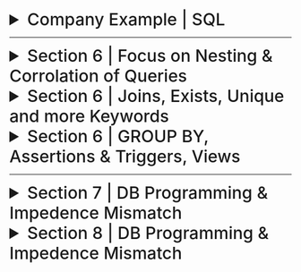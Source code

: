 

<details>
  <summary style="font-size: 30px; font-weight: 500; cursor: pointer;"> Company Example | SQL
  </summary>

![DBCS](../static/DB_Company_Schema.png)
![DBCS_2](../static/DB_Company_Schema_2.png)

## All Creation Queries for `Company` Tables:

```sql
CREATE TABLE EMPLOYEE (
    Fname VARCHAR(50),
    Minit CHAR,
    Lname VARCHAR(50),
    Ssn CHAR(9) PRIMARY KEY,
    Bdate DATE,
    Address VARCHAR(100),
    Sex CHAR(1),
    Salary DECIMAL(10, 2),
    Super_ssn CHAR(9),
    Dno INT,

    -- Foreign keys, on different attributes of same tbl
    FOREIGN KEY (Super_ssn) REFERENCES EMPLOYEE(Ssn), 
    FOREIGN KEY (Dno) REFERENCES Department(Dnumber)
);

CREATE TABLE DEPARTMENT (
    Dname VARCHAR(50),
    Dnumber INT PRIMARY KEY,
    Mgr_ssn CHAR(9),
    Mgr_start_date DATE,

    FOREIGN KEY (Mgr_ssn) REFERENCES Employee(Ssn)
);

CREATE TABLE DEPT_LOCATIONS (
    Dnumber INT,
    Dlocation VARCHAR(50),
    
    FOREIGN KEY (Dnumber) REFERENCES Department(Dnumber)
);

CREATE TABLE WORKS_ON (
    Essn CHAR(9),
    Pno INT,
    Hours DECIMAL(5,2),

    FOREIGN KEY (Essn) REFERENCES EMPLOYEE(Ssn),
    FOREIGN KEY (Pno) REFERENCES PROJECT(Pnumber)
);

CREATE TABLE PROJECT (
    Pname VARCHAR(50),
    Pnumber INT PRIMARY KEY,
    Plocation VARCHAR(50),
    Dnum INT,
    
    FOREIGN KEY (Dnum) REFERENCES Department(Dnumber)
);

CREATE TABLE DEPENDENT (
    Essn CHAR(9),
    Dependent_name VARCHAR(50),
    Sex CHAR(1),
    Bdate DATE,
    Relationship VARCHAR(50),
    FOREIGN KEY (Essn) REFERENCES EMPLOYEE(Ssn)
);
```

---

### Generation Script: (Thank you GPT 4)

```sql
-- Step 1: Create EMPLOYEE without the foreign key constraints
CREATE TABLE EMPLOYEE (
    Fname VARCHAR(50),
    Minit CHAR,
    Lname VARCHAR(50),
    Ssn CHAR(9) PRIMARY KEY,
    Bdate DATE,
    Address VARCHAR(100),
    Sex CHAR(1),
    Salary DECIMAL(10, 2),
    Super_ssn CHAR(9),
    Dno INT
);

-- Step 2: Create DEPARTMENT
CREATE TABLE DEPARTMENT (
    Dname VARCHAR(50),
    Dnumber INT PRIMARY KEY,
    Mgr_ssn CHAR(9),
    Mgr_start_date DATE,
    FOREIGN KEY (Mgr_ssn) REFERENCES EMPLOYEE(Ssn)
);

-- Step 3: Alter EMPLOYEE to add the foreign key constraints
ALTER TABLE EMPLOYEE
ADD FOREIGN KEY (Super_ssn) REFERENCES EMPLOYEE(Ssn),
ADD FOREIGN KEY (Dno) REFERENCES DEPARTMENT(Dnumber);

-- Step 4: Create DEPT_LOCATIONS
CREATE TABLE DEPT_LOCATIONS (
    Dnumber INT,
    Dlocation VARCHAR(50),
    FOREIGN KEY (Dnumber) REFERENCES DEPARTMENT(Dnumber)
);

-- Step 5: Create PROJECT
CREATE TABLE PROJECT (
    Pname VARCHAR(50),
    Pnumber INT PRIMARY KEY,
    Plocation VARCHAR(50),
    Dnum INT,
    FOREIGN KEY (Dnum) REFERENCES DEPARTMENT(Dnumber)
);

-- Step 6: Create WORKS_ON
CREATE TABLE WORKS_ON (
    Essn CHAR(9),
    Pno INT,
    Hours DECIMAL(5,2),
    FOREIGN KEY (Essn) REFERENCES EMPLOYEE(Ssn),
    FOREIGN KEY (Pno) REFERENCES PROJECT(Pnumber)
);

-- Step 7: Create DEPENDENT
CREATE TABLE DEPENDENT (
    Essn CHAR(9),
    Dependent_name VARCHAR(50),
    Sex CHAR(1),
    Bdate DATE,
    Relationship VARCHAR(50),
    FOREIGN KEY (Essn) REFERENCES EMPLOYEE(Ssn)
);
```

## Populating DB:

```sql

USE Company;

SET FOREIGN_KEY_CHECKS = 0;

INSERT INTO EMPLOYEE(Fname, Minit, Lname, Ssn, Bdate, Address, Sex, Salary, Super_ssn, Dno) VALUES 
('John', 'B', 'Smith', '123456789', '1965-01-09', '731 Fondren, Houston, TX', 'M', 30000, '333445555', 5),
('Franklin', 'T', 'Wong', '333445555', '1955-12-08', '638 Voss, Houston, TX', 'M', 40000, '888665555', 5),
('Alicia', 'J', 'Zelaya', '999887777', '1968-01-19', '3321 Castle, Spring, TX', 'F', 25000, '987654321', 4),
('Jennifer', 'S', 'Wallace', '987654321', '1941-06-20', '291 Berry, Bellaire, TX', 'F', 43000, '888665555', 4),
('Ramesh', 'K', 'Narayan', '666884444', '1962-09-15', '975 Fire Oak, Humble, TX', 'M', 38000, '333445555', 5),
('Joyce', 'A', 'English', '453453453', '1972-07-31', '5631 Rice, Houston, TX', 'F', 25000, '333445555', 5),
('Ahmad', 'V', 'Jabbar', '987987987', '1969-03-29', '980 Dallas, Houston, TX', 'M', 25000, '987654321', 4),
('James', 'E', 'Borg', '888665555', '1937-11-10', '450 Stone, Houston, TX', 'M', 55000, NULL, 1);

INSERT INTO DEPARTMENT(Dname, Dnumber, Mgr_ssn, Mgr_start_date) VALUES 
('Research', 5, '333445555', '1988-05-22'),
('Administration', 4, '987654321', '1995-01-01'),
('Headquarters', 1, '888665555', '1981-06-19');

INSERT INTO DEPT_LOCATIONS(Dnumber, Dlocation) VALUES 
(1, 'Houston'),
(4, 'Stafford'),
(5, 'Bellaire'),
(5, 'Sugarland'),
(4, 'Houston');

INSERT INTO PROJECT(Pname, Pnumber, Plocation, Dnum) VALUES 
('ProductX', 1, 'Bellaire', 5),
('ProductY', 2, 'Sugarland', 5),
('ProductZ', 3, 'Houston', 5),
('Computerization', 10, 'Stafford', 4),
('Reorganization', 20, 'Houston', 1),
('Newbenefits', 30, 'Stafford', 4);


INSERT INTO WORKS_ON(Essn, Pno, Hours) VALUES 
('123456789', 1, 32.5),
('123456789', 2, 7.5),
('668884444', 3, 40.0),
('453453453', 1, 20.0),
('453453453', 2, 20.0),
('333445555', 2, 10.0),
('333445555', 3, 10.0),
('333445555', 10, 10.0),
('333445555', 20, 10.0),
('999887777', 30, 30.0),
('999887777', 10, 10.0),
('987987987', 10, 35.0),
('987987987', 30, 5.0),
('987654321', 30, 20.0),
('987654321', 20, 15.0),
('888665555', 20, NULL);

INSERT INTO DEPENDENT(Essn, Dependent_name, Sex, Bdate, Relationship) VALUES 
('333445555', 'Alice', 'F', '1986-04-05', 'Daughter'),
('333445555', 'Theodore', 'M', '1983-10-25', 'Son'),
('333445555', 'Joy', 'F', '1958-05-03', 'Spouse'),
('987654321', 'Abner', 'M', '1942-02-28', 'Spouse'),
('123456789', 'Michal', 'M', '1988-01-04', 'Son'),
('123456789', 'Alice', 'F', '1988-12-30', 'Daughter'),
('123456789', 'Elizabeth', 'F', '1967-05-05', 'Spouse');


SET FOREIGN_KEY_CHECKS = 1;
```
</details>

---

<details>
  <summary style="font-size: 30px; font-weight: 500; cursor: pointer;"> Section 6 | Focus on Nesting & Corrolation of Queries
  </summary>

*In Lecture for when I was there*

## Nested Queries:

Get all Employees with the same salary as an Employee named Alicia.

```sql
SELECT * FROM EMPLOYEE e WHERE e.Salary = (SELECT e2.Salary FROM EMPLOYEE e2 WHERE e2.fname = 'Alicia')
```

Evaluating = to the nested query...

A WHERE clause of a query may contain one or more subqueries combined using operators **AND** or **OR**

Get all Employees with the same salary as an Employee named Alicia, or Employees with salaries lesser or equal to John

```sql
SELECT * FROM EMPLOYEE e 
	WHERE e.Salary = (SELECT e2.Salary FROM EMPLOYEE e2 WHERE e2.fname = 'Alicia')
	OR Salary <= (SELECT e2.Salary FROM EMPLOYEE e2 WHERE e2.fname = 'John')
```
![DBCS_6x1](../static/DB_6x1.png)


Retrieve the name of each employee that:
    - Has a Dependent of the same firstname & same sex 

```sql
SELECT e.Fname, e.Lname FROM EMPLOYEE e 
	WHERE e.Ssn IN (
		SELECT d.Essn FROM DEPENDENT d WHERE e.Fname = d.Dependent_name AND e.Sex = d.Sex
	);
```

![DBCS_6x2](../static/DB_6x2.png)

---

## Correlated Nested Query

Whenever a condition in the WHERE clause of a nested query references some attribute of a relation declared in the outer query, the two queries are said to be correlated.

- A correlated nested query is evaluated once for each row in the outer query
- Queries that are nested using the = or IN comparison operator can be collapsed into one single block

![db7](../static/DB_7_11.png)

```sql
SELECT * FROM EMPLOYEE e 
	WHERE e.Ssn IN (
		SELECT d.Essn FROM DEPENDENT d WHERE e.Fname = d.Dependent_name AND e.Sex = d.Sex
	);
```

</details>

<details> 
<summary style="font-size: 30px; font-weight: 500; cursor: pointer;"> Section 6 | Joins, Exists, Unique and more Keywords
  </summary>
**Actual Study**
- SQL uses a three-valued logic:
*TRUE, FALSE, and UNKNOWN*

### General Null Syntax for SQL

## SQL Comparison Conditions and Logical Connectives

![db7](../static/DB_7_1.png)

#### Table 7.1(a): AND Logical Connective
- Describes the result of combining two values using the `AND` logical connective.
- Example: `(FALSE AND UNKNOWN)` results in `FALSE`.

#### Table 7.1(b): OR Logical Connective
- Shows the result of using the `OR` logical connective.
- Example: `(FALSE OR UNKNOWN)` results in `UNKNOWN`.

#### Table 7.1(c): NOT Logical Operation
- Details the result of the `NOT` logical operation.
- In standard Boolean logic, only `TRUE` or `FALSE` are used, without an `UNKNOWN` value.

#### Select-Project-Join Queries
- General rule: Only tuples that evaluate the logical expression in the `WHERE` clause to `TRUE` are selected.
- Tuples evaluating to `FALSE` or `UNKNOWN` are not selected.
- Exceptions exist, e.g., in outer joins (see Section 7.1.6).

### SQL Null Value Handling
- SQL uses `IS` or `IS NOT` instead of `=` or `<>` for NULL comparison.
- Each NULL value is considered distinct; equality comparison is not used.
- In join conditions, tuples with NULL values in join attributes are usually excluded, except in OUTER JOINs (see Section 7.1.6).
- Example: Query 18 retrieves employees without a supervisor, demonstrating NULL comparison.

![db7](../static/DB_7_2.png)

## SQL Query Explanation

The SQL query in question performs the following operations:

1. **Selection of Distinct `Pnumber`:**
   - The `SELECT DISTINCT Pnumber` statement is used to retrieve unique `Pnumber` values from the `PROJECT` table to avoid duplicates in the result set.

2. **Subquery for Department Projects:**
   - The first subquery `(SELECT Pnumber FROM PROJECT, DEPARTMENT, EMPLOYEE WHERE Dnum = Dnumber AND Mgr_ssn = Ssn AND Lname = 'Smith')` looks for `Pnumber` values in projects that are managed by an employee with the last name 'Smith' in a specific department.

3. **Subquery for Work Assignments:**
   - The second subquery `(SELECT Pno FROM WORKS_ON, EMPLOYEE WHERE Essn = Ssn AND Lname = 'Smith')` identifies `Pnumber` values (labeled as `Pno` here) from the `WORKS_ON` table where there are work assignments involving an employee with the last name 'Smith'.

4. **Combining Results with OR:**
   - The query selects `Pnumber` values that are found in either the first or the second subquery or in both. The `OR` operator ensures that if a `Pnumber` meets either condition, it will be included in the result set.

In essence, this query retrieves the project numbers (`Pnumber`) for all projects that either:
- Belong to a department managed by an employee with the last name 'Smith'.
- Have work assignments associated with an employee with the last name 'Smith'.

The use of `OR` broadens the selection criteria, ensuring that all unique project numbers meeting either condition are retrieved.

Here IN or = would've worked equally fine, as we're searching for exact 1 element, however for a query with a WHERE (tuple0, tuple1), it's gotta be with *IN*

![db7](../static/DB_7_3.png)

When you have a nested query in SQL, and both the outer and inner queries refer to tables that have columns with the same name, you need to be careful to specify which column you're referring to. This is similar to how in programming languages with nested functions, you have to be clear about which variable you're referring to if the same variable name is used in different scopes.

In the example given *(Query 16)*, E and D are aliases for the EMPLOYEE and DEPENDENT tables, respectively. In the nested query, they specifically qualify E.Sex to refer to the Sex column in the EMPLOYEE table because DEPENDENT also has a Sex column. If you didn't qualify E.Sex, the query would automatically refer to Sex from DEPENDENT in the nested query because that's the inner scope.

**Example that is NOT Ambiguis**
```sql
SELECT E.Name
FROM Employees AS E, Departments AS D
WHERE E.DepartmentID = D.ID;
```

**Example that needs qualification**
```sql
SELECT E.Name, D.Name
FROM Employees AS E, Departments AS D
WHERE E.DepartmentID = D.ID;
```

**Nested Query Example:**
```sql
SELECT E.Name
FROM Employees AS E
WHERE E.ID IN (SELECT D.ManagerID FROM Departments AS D);
```

### Lecture Nested Query Examples:

![db7](../static/DB_7_8.png)
![db7](../static/DB_7_9.png)

### Using `ALL` Keyword in Nested Queries

![db7](../static/DB_7_10.png)

---
## The EXISTS and UNIQUE Functions in SQL
The query provided (Q6) is using the NOT EXISTS function to find employees who do not have any dependents.

**SQL EXISTS and NOT EXISTS:**

**EXISTS** is a Boolean function that checks if there are any rows resulting from a subquery.
**NOT EXISTS** is the opposite; it checks if a subquery returns no rows.

```sql
SELECT Fname, Lname
FROM EMPLOYEE
WHERE NOT EXISTS (
    SELECT *
    FROM DEPENDENT
    WHERE Ssn = Essn
);
```

1. It looks at each row in the EMPLOYEE table.
2. For each employee, it then runs the subquery to check in the DEPENDENT table for any dependents linked to the employee's Social Security Number (Ssn).
3. If the subquery finds no dependents that match the employee's Ssn (meaning the DEPENDENT table has no rows with Essn equal to the employee's Ssn), then the NOT EXISTS condition is true.
4. For every EMPLOYEE row where the NOT EXISTS condition is true (meaning they have no dependents), that employee's first and last name (Fname, Lname) are selected.

The **EXCEPT** keyword in SQL is used to return all the rows from the first query that are not in the second query. It's a way to subtract one set of data from another.

**Q3A breakdown**
Retrieve the name of each employee who works on all the projects controlled by department number 5
```
SELECT Fname, Lname
FROM EMPLOYEE
WHERE NOT EXISTS (
    (SELECT Pnumber
     FROM PROJECT
     WHERE Dnum = 5)
    EXCEPT
    (SELECT Pno
     FROM WORKS_ON
     WHERE Ssn = Essn)
);
```

1. The subquery `(SELECT Pnumber FROM PROJECT WHERE Dnum = 5)` selects all project numbers (`Pnumber`) that are controlled by department number 5.
2. The subquery `(SELECT Pno FROM WORKS_ON WHERE Ssn = Essn)` selects all project numbers (`Pno`) on which an employee works. This is a correlated subquery because it uses Essn from the outer query's `EMPLOYEE` table.
3. The **EXCEPT** operation then takes the set of all projects controlled by department 5 and subtracts the set of projects that the employee works on.
4. The **NOT EXISTS** clause checks if the resulting set from the **EXCEPT** operation is empty. If it is empty, it means the employee works on all projects controlled by department 5 because there are no projects *(controlled by department 5)* that the employee does not work on.
5. Finally, the main query SELECT Fname, Lname FROM EMPLOYEE retrieves the names of the employees for whom the NOT EXISTS condition holds true.

**Set 1**: All project numbers from PROJECT where Dnum (department number) is 5.
**Set 2:** All project numbers from WORKS_ON where the employee is working (Ssn = Essn).
The *EXCEPT* subtracts Set 2 from Set 1. If there are any projects in Set 1 not covered by Set 2, the result will not be empty.


#### Explicit Sets & Renaming in SQL

![db7](../static/DB_7_4.png)
Here we're selecting an distinct ESSEN from WORKS ON where Pno is in an **Explicitly Defined Set**

*Renaming is also possible like so*
![db7](../static/DB_7_5.png)

---

## Joined Tables & Outer Joins in SQL
For example, consider query Q1, which retrieves the name and address of every employee who works for the ‘Research’ department. 

**JOIN**
```sql
SELECT Fname, Lname, Address
FROM (EMPLOYEE JOIN DEPARTMENT ON Dno = Dnumber)
WHERE Dname = ‘Research’;
```
This query selects the first name, last name, and address of all employees who work in the 'Research' department.

- The **JOIN** here is an inner join which combines rows from **EMPLOYEE** and **DEPARTMENT** tables where the condition `Dno = Dnumber` is met. `Dno` is a column in **EMPLOYEE** indicating the department number the employee belongs to, and `Dnumber` is the corresponding department number in **DEPARTMENT**.
- When these tables are joined, each row from **EMPLOYEE** that has a matching Dno in **DEPARTMENT** (Dnumber) is combined into a single row in the result set. The resulting row has all the columns from both tables.

<br/><br/>

**NATURAL JOIN**
```sql
SELECT Fname, Lname, Address
FROM (EMPLOYEE NATURAL JOIN
 (DEPARTMENT AS DEPT (Dname, Dno, Mssn, Msdate)))
WHERE Dname = ‘Research’;
```
This query also selects the first name, last name, and address of all employees who work in the 'Research' department.
- A **NATURAL JOIN** automatically joins two tables based on columns with the same name and compatible data types.
- In this example, before the **NATURAL JOIN** is performed, the **DEPARTMENT** table is being renamed to **DEPT** and its columns are also being renamed so that they match exactly with the columns in **EMPLOYEE**. This is done using the `AS` clause.
- Specifically, `Dnumber` is renamed to `Dno` to match the **EMPLOYEE** table's column for department number. Because `Dno` is now the same in both tables, **NATURAL JOIN** will join the tables on this column without explicitly specifying a condition.
- After the **NATURAL JOIN**, the joined table will only include the `Dno` column once. The values in this column come from the matching rows in the original tables.

![db7](../static/DB_7_7.png)

## OUTER JOINS *(Left, Right, FULL)*

**Left Join**
![db7](../static/DB_7_12.png)

<br></br>

**Right Join**
![db7](../static/DB_7_13.png)

**FULL Join**
![db7](../static/DB_7_14.png)


It is also possible to nest join specifications, called a **Multiway Join**
  </details>

<details>
  <summary style="font-size: 30px; font-weight: 500; cursor: pointer;"> Section 6 | GROUP BY, Assertions & Triggers, Views
</summary>

# Aggregate Functions: *Trivial*

![db7](../static/DB_7_15.png)
![db7](../static/DB_7_16.png)

---

![db7](../static/DB_7_17.png)

**Another Example**

![db7](../static/DB_7_19.png)
![db7](../static/DB_7_18.png)

---

## WITH and CASE

![db7](../static/DB_7_29.png)

**Case, Like switch case equiv. in SQL**

![db7](../static/DB_7_28.png)

Giving some employees a raise based on their DEPT, some departments getting a higher raise than others.

![db7](../static/DB_7_27.png)



### SQL Query Structure and Clauses

#### Clause Descriptions
- **SELECT**: Lists attributes or functions to be retrieved.
- **FROM**: Specifies relations (tables) required, including joined but excluding nested query relations.
- **WHERE**: Conditions for selecting tuples, including join conditions.
- **GROUP BY**: Specifies grouping attributes.
- **HAVING**: Condition on the groups rather than individual tuples.
- **ORDER BY**: Orders the result of the query.

#### Evaluation Order
1. **FROM**: Identify or materialize joined tables.
2. **WHERE**: Select and join tuples.
3. **GROUP BY** and **HAVING**: Applied next if present.
4. **ORDER BY**: Sorts the query result.

#### Aggregate Functions
- Functions like COUNT, SUM, MIN, MAX, AVG can be used with or without a GROUP BY clause.

#### Query Execution
- Conceptually, queries evaluate each tuple combination in the FROM clause, selecting those where the WHERE clause is TRUE, placing their SELECT attributes in the result.
- Real DBMS uses query optimization for efficient execution.

#### Flexibility and Optimization
- SQL allows various ways to specify the same query, affecting comfort and efficiency.
- It's preferable to write queries with minimal nesting and implied ordering for optimization.
- Users need to be aware of more expensive constructs for efficient query processing.

---

## Specifying Constraints as Assertions and Actions as Triggers

The salary of an employee must not be greater than the salary of the manager of the department that the employee works for in SQL, we can write the following assertion:

![db7](../static/DB_7_26.png)

The `CREATE ASSERTION` statement in SQL is used to define general database constraints that are more complex or broad than those that can be specified at the column or table level. These assertions can enforce rules across multiple tables or complex conditions that are not easily represented by standard column constraints.

Regarding your specific question about when the assertion is checked:

1. **Triggering of Assertions**: The assertion defined by `CREATE ASSERTION` is checked by the database management system (DBMS) whenever an operation (such as `INSERT`, `UPDATE`, or `DELETE`) could potentially violate the constraint. In your example, the assertion `SALARY_CONSTRAINT` is designed to ensure that no employee has a salary greater than their manager's. This means the DBMS will need to check this constraint whenever there is an `INSERT` or `UPDATE` operation on the `EMPLOYEE` table, or potentially on the `DEPARTMENT` table, as changes in these tables could affect the validity of the constraint.

2. **Scope of Assertion Checks**: The scope of checking an assertion like this is typically broader than checks performed on individual column constraints. This is because the assertion is not tied to a specific column or table, but rather to a condition that spans across potentially multiple tables. In your case, any change to the `EMPLOYEE` or `DEPARTMENT` table might necessitate a check against the `SALARY_CONSTRAINT` assertion.

## Understanding SQL Triggers

1. **Purpose of Triggers**: 
   - Triggers are used to specify actions that the database should automatically perform when certain events occur and specific conditions are met. 
   - They are useful for tasks like maintaining database consistency, monitoring updates, or implementing complex business rules.

2. **Trigger Components (ECA Rule)**:
   - **Event**: This is what initiates the trigger. In SQL, these are usually database update operations (INSERT, UPDATE, DELETE). For example, inserting a new employee record or changing an employee's salary.
   - **Condition**: This optional element is evaluated after the event. If the condition is met (evaluates to true), the trigger action is executed. If there's no condition, the action is executed immediately after the event.
   - **Action**: The response or task that the trigger performs. It could be a series of SQL statements, a database transaction, or an external program.

### Example: Salary Violation Trigger

- **Scenario**: Monitoring employee salaries to ensure they do not exceed their supervisor's salary.
- **Trigger Name**: `SALARY_VIOLATION`.
- **Triggered Events**: Inserting a new employee record, changing an employee's salary, or changing their supervisor.
- **Trigger Condition**: The trigger checks if an employee's new salary exceeds that of their supervisor.
- **Trigger Action**: If the condition is met, it calls an external stored procedure, `INFORM_SUPERVISOR`, which presumably notifies the supervisor of the violation.

### SQL Trigger Syntax (Oracle):

```sql
CREATE TRIGGER SALARY_VIOLATION
BEFORE INSERT OR UPDATE OF SALARY, SUPERVISOR_SSN
ON EMPLOYEE
FOR EACH ROW
WHEN ( NEW.SALARY > ( SELECT SALARY FROM EMPLOYEE WHERE SSN = NEW.SUPERVISOR_SSN ) )
INFORM_SUPERVISOR(NEW.Supervisor_ssn, NEW.Ssn);
```

- **Explanation**:
  - This trigger is set to activate `BEFORE` either an `INSERT` or `UPDATE` operation related to `SALARY` or `SUPERVISOR_SSN` on the `EMPLOYEE` table.
  - It applies to each affected row individually.
  - The condition checks if the `NEW.SALARY` of an employee is greater than the salary of the employee identified by `NEW.SUPERVISOR_SSN`.
  - If the condition is true, the `INFORM_SUPERVISOR` procedure is executed with the supervisor's SSN and the employee's SSN as parameters.

### Key Takeaways

- Triggers are powerful for automating reactions to data changes in a database.
- They help in ensuring data integrity and implementing complex business rules.
- However, they should be used judiciously as they can add complexity and potentially impact performance.

This example illustrates how triggers function in a real-world scenario, ensuring adherence to business rules (like salary caps relative to supervisors) and automating responses to data changes.

---
### SQL Views: Basics and Creation

1. **What is a SQL View?**
   - A View in SQL is essentially a virtual table created from a query on other tables (which can be base tables or other views).
   - It doesn't physically store data but represents a saved SQL query.

2. **Creating a View:**
   - Use the `CREATE VIEW` statement.
   - Assign a name to the View and specify the SQL query that defines its content.
   - For example:
     - `CREATE VIEW view_name AS SELECT columns FROM table WHERE condition;`

3. **Example Views:**
   - **View V1:** Joins employee and project tables.
     ```sql
     CREATE VIEW WORKS_ON1 AS
     SELECT Fname, Lname, Pname, Hours FROM EMPLOYEE, PROJECT, WORKS_ON
     WHERE Ssn = Essn AND Pno = Pnumber;
     ```
   - **View V2:** Aggregates data from the department and employee tables.
     ```sql
     CREATE VIEW DEPT_INFO(Dept_name, No_of_emps, Total_sal)
     AS SELECT Dname, COUNT(*), SUM(Salary) FROM DEPARTMENT, EMPLOYEE
     WHERE Dnumber = Dno GROUP BY Dname;
     ```

### Why Use Views Instead of Direct Select Statements?

1. **Simplification:**
   - Views can simplify complex queries. Instead of writing lengthy joins or subqueries, you reference a view.

2. **Reusability:**
   - Once created, views can be used in multiple places, promoting code reusability.

3. **Consistency & Maintenance:**
   - Views ensure consistency in data representation across different parts of an application.
   - Easier to maintain and update a single view than multiple query instances.

4. **Security:**
   - Views can restrict access to certain data, enhancing security. You can allow users to access data through views without giving them direct access to the underlying base tables.

5. **Performance:**
   - In some cases, particularly with materialized views, there can be performance benefits as they store the result of the query.

6. **Abstraction:**
   - Views provide an abstraction layer, allowing you to change underlying table structures without impacting the API or application logic.

![DB731](../static/DB_7_31.png)

In summary, while direct `SELECT` statements in your API might work for straightforward data retrievals, views offer advantages in terms of simplification, reusability, consistency, security, performance, and abstraction, particularly when dealing with complex queries or multiple applications accessing the same database.

---

## Schema Changes in SQL

#### DROP Command 
**Purpose:** Used to remove schema elements *(tables, domains, types, constraints)* or an entire schema.

```sql
DROP TABLE table_name CASCADE;
DROP TABLE table_name RESTRICT;
```

**CASCADE** deletes the table and any constraints or views referencing it.
**RESTRICT** only drops the table if it's not referenced by any constraints or views.

```sql
DROP SCHEMA schema_name CASCADE;
DROP SCHEMA schema_name RESTRICT;
```

**CASCADE** removes the schema and all its elements.
**RESTRICT** only removes the schema if it has no elements.

#### ALTER Command 
**Purpose:** Used to modify the definition of base tables or other schema elements.

---

![DB731](../static/DB_7_32.png)


**TODO:  Hafeez Ch.6 Slides questions**

</details>

---

<details>
  <summary style="font-size: 30px; font-weight: 500; cursor: pointer;"> Section 7 | DB Programming & Impedence Mismatch
  </summary>
  
**Notable Database Programming Language:** Oracle’s PL/SQL (Programming Language/SQL).

### Approaches to Database Programming:

**Embedded database commands in general-purpose langs**

Embedded SQL integrates database statements into a host programming language, marked by a special prefix like "EXEC SQL" for SQL commands. A precompiler identifies these statements, extracting them for the DBMS to process. They're replaced in the source code with function calls to the DBMS code.

## *Here's a simplified example of embedded SQL in C:*

```c
#include <stdio.h>
#include "sqlca.h"

/* Assume necessary DB connection setup */

int main() {
    /* Declare a variable for SQL interaction */
    char name[30];

    /* Embed SQL command with EXEC SQL prefix */
    EXEC SQL SELECT name INTO :name FROM employees WHERE employee_id = 101;

    /* Use the retrieved data */
    printf("Employee Name: %s\n", name);

    /* Close the DB connection if necessary */
    return 0;
}
```
In this example, the SQL query is embedded directly into the C code and preceded by *"EXEC SQL"*. The query retrieves the name of an employee with a specific ID and stores it in a C variable.

## *Here's a simplified example of using a library of db functions or classes*:

In this approach, a library provides functions or classes for database operations. Functions for connecting to a database, preparing queries, executing them, and processing results are used. These database interactions are encapsulated within function calls or class methods, forming an Application Programming Interface (API). For object-oriented languages like Java, class libraries such as JDBC (Java Database Connectivity) are used, offering various object types for connections, queries, and results, each with its own set of methods.

Here's a simple example in Java using JDBC:

```java
import java.sql.Connection;
import java.sql.DriverManager;
import java.sql.PreparedStatement;
import java.sql.ResultSet;
import java.sql.SQLException;

public class DatabaseExample {
    public static void main(String[] args) {
        // Database URL and credentials
        String url = "jdbc:mysql://localhost:3306/mydatabase";
        String user = "username";
        String password = "password";

        try {
            // Establishing a connection
            Connection connection = DriverManager.getConnection(url, user, password);

            // Preparing a query
            String sql = "SELECT name FROM employees WHERE employee_id = ?";
            PreparedStatement statement = connection.prepareStatement(sql);
            statement.setInt(1, 101); // Setting the employee ID

            // Executing the query
            ResultSet resultSet = statement.executeQuery();

            // Processing the result
            if (resultSet.next()) {
                String name = resultSet.getString("name");
                System.out.println("Employee Name: " + name);
            }

            // Closing resources
            resultSet.close();
            statement.close();
            connection.close();
        } catch (SQLException e) {
            e.printStackTrace();
        }
    }
}
```

In this example, JDBC is used to connect to a MySQL database, prepare a query to fetch the name of an employee with a specific ID, execute the query, and print the result. The JDBC classes `Connection`, `PreparedStatement`, and `ResultSet` are utilized for database interaction.

## *Designing a brand-new lang, db programming. lang*
In this approach, a database programming language is created from the ground up, integrating database functionalities directly into its syntax. This language is then expanded with standard programming constructs like loops and conditional statements, transforming it into a complete programming language. Oracle's PL/SQL and SQL/PSM in the SQL standard are examples of this. These languages allow database queries and updates to be seamlessly combined with regular programming structures.

Here's a concise example using PL/SQL:

```sql
DECLARE
    emp_name VARCHAR2(100);
BEGIN
    SELECT name INTO emp_name FROM employees WHERE employee_id = 101;
    DBMS_OUTPUT.PUT_LINE('Employee Name: ' || emp_name);
END;
```

In this PL/SQL block, the SQL query is embedded within the PL/SQL code. It fetches the name of an employee and stores it in a variable, which is then printed. PL/SQL allows for more complex programming constructs, but this example demonstrates its basic integration with SQL.

![db101](../static/DB_10_1.png)

---

![db101](../static/DB_10_4.png)

---

## Impedance Mismatch

**The first** problem that may occur is that the *data types of the programming language* differ from the *attribute data types* that are available in the data model. Hence, it is necessary to have a binding for each host programming language that specifies for each attribute type the compatible programming language types.

**The Second** discussed here is the "Impedance mismatch" between the set-oriented nature of database query results (tables of rows and columns) and the imperative, object-oriented nature of most programming languages. To address this, programming constructs are needed to map and iterate over these tabular query results, typically using **cursors or iterators**. This process involves extracting and assigning each row's values to program variables for further processing. The mismatch is less pronounced in specialized database programming languages like PL/SQL or SQL/PSM, or when using object databases with languages like Java, due to their similar data models.

Here's a concrete example using Java and JDBC:

```java
import java.sql.Connection;
import java.sql.DriverManager;
import java.sql.PreparedStatement;
import java.sql.ResultSet;
import java.sql.SQLException;

public class DatabaseIterationExample {
    public static void main(String[] args) {
        String url = "jdbc:mysql://localhost:3306/mydatabase";
        String user = "username";
        String password = "password";

        try {
            Connection connection = DriverManager.getConnection(url, user, password);
            String sql = "SELECT id, name, salary FROM employees";
            PreparedStatement statement = connection.prepareStatement(sql);
            ResultSet resultSet = statement.executeQuery();

            while (resultSet.next()) {
                int id = resultSet.getInt("id");
                String name = resultSet.getString("name");
                double salary = resultSet.getDouble("salary");

                System.out.println("ID: " + id + ", Name: " + name + ", Salary: " + salary);
            }

            resultSet.close();
            statement.close();
            connection.close();
        } catch (SQLException e) {
            e.printStackTrace();
        }
    }
}
```

In this Java example, JDBC is used to execute a SQL query that retrieves multiple rows from an `employees` table. The program then iterates over the `ResultSet` *(a cursor-like structure)*, extracting each row's data into Java variables **(ID, name, salary)** and printing them. This demonstrates the process of mapping and accessing database query results in a programming language.
</details>


<details>
  <summary style="font-size: 30px; font-weight: 500; cursor: pointer;"> Section 8 | DB Programming & Impedence Mismatch
  </summary>

![db101](../static/DB_10_2.png)

## Embedded SQL (We'll focus on the C Language)

![db101](../static/DB_10_3.png)

In a C program, an embedded SQL statement is distinguished from pro-
gramming language statements by prefixing it with the keywords EXEC SQL so that
a preprocessor (or precompiler) can separate embedded SQL statements from the
host language source code. The SQL statements within a program are terminated
by a matching END-EXEC or by a semicolon (;).

Yes, in embedded SQL programming within a C program, a variable prefixed with a colon (e.g., `:salary`) is indeed a C variable that is "shared" with the SQL statement. This sharing mechanism allows for the transfer of data between the SQL database and the C program.

In the context of embedded SQL, the `INTO` clause of the SQL statement is used to specify which C program variables should receive the values of the specified attributes from the database record. For example, if you have a line in your SQL statement like:

```sql
EXEC SQL SELECT salary INTO :salary FROM EMPLOYEE WHERE ssn = :ssn;
```

Here, `:salary` and `:ssn` are variables declared in your C program. When this SQL statement is executed:

- The value of `:ssn` (already set in your C program) is used to filter the records in the `EMPLOYEE` table.
- The `salary` attribute of the retrieved record is then stored in the `:salary` variable in your C program.

## Using Cursors
**The cursor** is a variable that refers to a *single tuple (row)* from a query result that retrieves a collection of tuples. It is used to loop over the query result, one record at a time. *The cursor* is declared when the SQL query is declared. Later in the program, an **OPEN CURSOR** command fetches the query result from the database and sets the cursor to a position before the first row in the result of the query. 

Subsequently, **FETCH** commands are issued in the program; each FETCH moves the cursor to the next row in the result of the query, making it the current row and copying its attribute values into the C *(host language)* program variables specified in the FETCH command by an **INTO** Clause

![db101](../static/DB_10_5.png)

In the segment of embedded SQL code you're looking at, the `SELECT dnumber INTO :dnumber` statement is used to retrieve data from the database and store it in a C program variable.

Here's a step-by-step explanation of what's happening:

1. `prompt("Enter the Department Name: ", dname);`
   - This line is prompting the user to input the department name, and it's stored in the C variable `dname`.

2. `EXEC SQL SELECT Dnumber INTO :dnumber FROM DEPARTMENT WHERE Dname = :dname;`
   - This SQL statement is executed within the C program (noted by the `EXEC SQL` prefix).
   - It selects the department number (`Dnumber`) from the `DEPARTMENT` table in the database where the department name (`Dname`) matches the value stored in the `dname` variable.
   - The retrieved `Dnumber` is then stored into the C variable `dnumber`.
   - The colon (`:`) before `dnumber` indicates that it is a host variable *(a variable in the C program)* rather than a database column name.

So, the `SELECT ... INTO` statement is used to assign the value from a single row and column *(in this case, the department number corresponding to the given department name)* directly to a variable in the host language (C). This allows the program to work with this data without needing to handle a result set or multiple rows; it's a direct single-value transfer. 

The rest of the program segment likely uses this `dnumber` to perform further operations, such as fetching employee information from that department and processing updates to their salaries.

TODO: ch.7 16-39

</details>